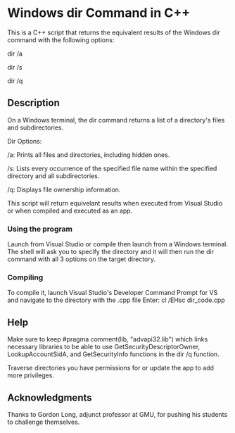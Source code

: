 # Windows dir Command in C++

This is a C++ script that returns the equivalent results of the Windows dir command with the following options: 

dir /a 

dir /s 

dir /q

## Description

On a Windows terminal, the dir command returns a list of a directory's files and subdirectories. 

Dir Options:

/a: Prints all files and directories, including hidden ones. 

/s: Lists every occurrence of the specified file name within the specified directory and all subdirectories.

/q: Displays file ownership information.

This script will return equivelant results when executed from Visual Studio or when compiled and executed as an app.

### Using the program

Launch from Visual Studio or compile then launch from a Windows terminal. The shell will ask you to specify the directory and it will then run the dir command with all 3 options on the target directory. 

### Compiling

To compile it, launch Visual Studio's Developer Command Prompt for VS 
and navigate to the directory with the .cpp file 
Enter: cl /EHsc dir_code.cpp

## Help

Make sure to keep #pragma comment(lib, "advapi32.lib") which links necessary libraries to be able to use GetSecurityDescriptorOwner, LookupAccountSidA, and GetSecurityInfo functions in the dir /q function. 

Traverse directories you have permissions for or update the app to add more privileges. 

## Acknowledgments

Thanks to Gordon Long, adjunct professor at GMU, for pushing his students to challenge themselves. 
